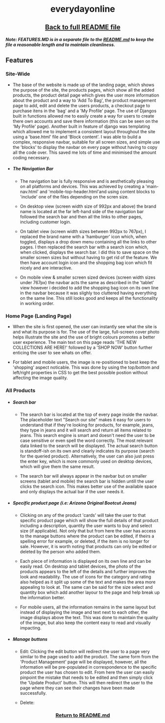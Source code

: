 <h1 align="center">everydayonline</h1>

<h2 align="center"><a href="https://github.com/joenapper/everydayonline/blob/master/README.md">Back to full README file</a></h2>

##### Note: FEATURES.MD is in a separate file to the [README.md](https://github.com/joenapper/everydayonline/blob/master/README.md) to keep the file a reasonable length and to maintain cleanliness.

## Features

### Site-Wide 
- The base of the website is made up of the landing page, which shows the purpose of the site, the products pages, which show all 
the added products, the product detail page which gives the user more information about the product and a way to 'Add To Bag',
the product management page to add, edit and delete the users products, a checkout page to purchase itens in the 'bag' and a 
'My Profile' page. The use of Djangos built in functions allowed me to easily create a way for users to create there own accounts
and save there information (this can be seen on the 'My Profile' page). Another built in feature of django was templating which allowed 
me to implement a consistent layout throughout the site using a 'base.html' file and 'Block content'. I was able to build a 
complex, responsive navbar, suitable for all screen sizes, and simple use the 'blocks' to display the navbar on every page without
having to copy all the code over. This saved me lots of time and minimised the amount coding necessary.  

- ##### The Navigation Bar
    - The navigation bar is fully responsive and is aesthetically pleasing on all platforms and devices. This was achieved by creating
    a 'main-nav.html' and 'mobile-top-header.html'and using content blocks to 'include' one of the files depending on the scren size.

    - On desktop view (screen width size of 992px and above) the brand name is located at the far left-hand side of the navigation bar 
    followed the search bar and then all the links to other pages, including customer login.

    - On tablet view (screen width sizes between 992px to 767px), I replaced the brand name with a 'hamburger' icon which, when toggled,
    displays a drop down menu containing all the links to other pages. I then replaced the search bar with a search icon which, when clicked,
    displays the search bar. I did this to save space on the smaller screen sizes but without having to get rid of the feature. We then have
    account login icon and the shopping bag icon which fit nicely and are interactive.

    - On mobile view & smaller screen sized devices (screen width sizes under 767px) the navbar acts the same as described in the 'tablet' view
    however i decided to add the shopping bag icon on its own line in the navbar because it was slighly too cluttered having everything on the
    same line. This still looks good and keeps all the functionality in working order.

### Home Page (Landing Page)
- When the site is first opened, the user can instantly see what the site is and what its purpose is for. The use of the large, full-screen cover 
photo helps illustrate the site and the use of bright colours promotes a better user experience. The main text on this page reads 'THE NEW COLLECTIONS 
ARE HERE!' followed by a 'SHOP NOW' button further enticing the user to see whats on offer.

- For tablet and mobile users, the image is re-positioned to best keep the 'shopping' aspect noticable. This was done by using the top/bottom and 
left/right properties in CSS to get the best possible postion without affecting the image quality.

### All Products
- ##### Search bar
    - The search bar is located at the top of every page inside the navbar. The placeholder text "Search our site" makes it easy for users to understand 
    that if they're looking for products, for example, jeans, they type in jeans and it will search and return all items related to jeans. This search engine 
    is smart and doesn't need the user to be case sensitive or even spell the word correctly. The most relevant data linked to the search will be displayed. 
    The actual search button is standoff-ish on its own and clearly indicates its purpose (search for the queried product). Alternatively, the user can also 
    just press the enter key, which is more commonly used on desktop devices, which will give them the same result.  

    - The search bar will always appear in the navbar but on smaller screens (tablet and mobile) the search bar is hidden untill the user clicks the search
    icon. This makes better use of the available space and only displays the actual bar if the user needs it.

- ##### Specific product page (i.e: Arizona Original Bootcut Jeans)
    - Clicking on any of the product 'cards' will take the user to that specific product page which will show the full details of that product including a 
    description, quantity the user wants to buy and select size (if applicable). Not only that but from here the user has access to the manage buttons where
    the product can be edited, if theirs a spelling error for example, or deleted, if the item is no longer for sale. However, it is worth noting that products 
    can only be edited or deleted by the person who added them.

    - Each piece of information is displayed on its own line and can be easily read. On desktop and tablet devices, the photo of the products appears to the left 
    of the details and further improves the look and readability. The use of icons for the category and rating also helped as it split up some of the text and 
    makes the area more appealing to look at. The same can be said for the size select and quantity box which add another layour to the page and help break up the
    information better.

    - For mobile users, all the information remains in the same layout but instead of displaying the image and text next to each other, the image displays above 
    the text. This was done to maintain the quality of the image, but also keep the content easy to read and visually impacting.

- ##### Manage buttons
    - Edit: Clicking the edit button will redirect the user to a page very similar to the page used to add the product. The same form from the 'Product 
    Management' page will be displayed, however, all the information will be pre-populated in correspondence to the specific product the user has chosen to 
    edit. From here the user can easily pinpoint the mistake that needs to be edited and then simply click the 'Update Product' button. This will then redirect 
    the user to the page where they can see their changes have been made successfully.
    
    - Delete: 

<h3 align="center"><a href="https://github.com/joenapper/everydayonline/blob/master/README.md">Return to README.md</a></h3>